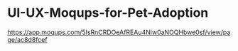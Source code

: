 # UI-UX-Moqups-for-Pet-Adoption

https://app.moqups.com/5IsRnCRDOeAfREAu4Niw0aNOQHbwe0sf/view/page/ac8d8fcef
